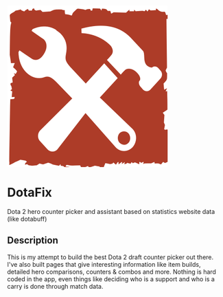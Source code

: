 ![DotaFix image](./assets/logo-dotafix.optimized.svg)
# DotaFix
Dota 2 hero counter picker and assistant based on statistics website data (like dotabuff)
## Description
This is my attempt to build the best Dota 2 draft counter picker out there.  I've also built pages that give interesting information like item builds, detailed hero comparisons, counters & combos and more.  Nothing is hard coded in the app, even things like deciding who is a support and who is a carry is done through match data.
